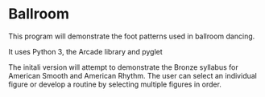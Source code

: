 # Ballroom

This program will demonstrate the foot patterns used in ballroom dancing.

It uses Python 3, the Arcade library and pyglet

The initali version will attempt to demonstrate the Bronze syllabus for American Smooth and American Rhythm.
The user can select an individual figure or develop a routine by selecting multiple figures in order. 
